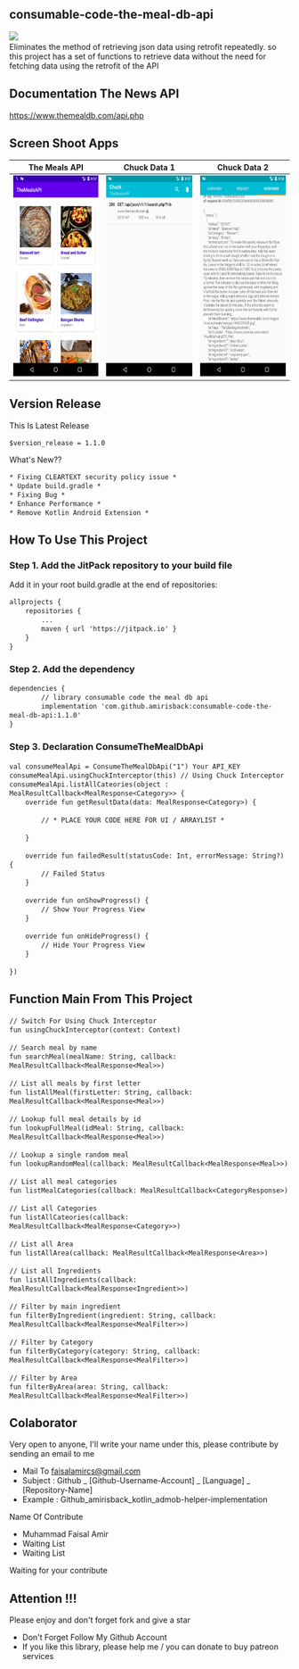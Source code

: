 ## consumable-code-the-meal-db-api
[![](https://jitpack.io/v/amirisback/consumable-code-the-meal-db-api.svg?style=flat-square)](https://jitpack.io/#amirisback/consumable-code-the-meal-db-api) <br>
Eliminates the method of retrieving json data using retrofit repeatedly. so this project has a set of functions to retrieve data without the need for fetching data using the retrofit of the API <br>

## Documentation The News API
https://www.themealdb.com/api.php

## Screen Shoot Apps
| The Meals API |   Chuck Data 1              |   Chuck Data 2  |
|:------------------:|:----------------------------:|:---------------------:|
| <span align="center"><img width="200px" height="360px" src="docs/image/ss_main.png"></span> | <span align="center"><img width="200px" height="360px" src="docs/image/ss_chuck_1.png"></span> | <span align="center"><img width="200px" height="360px" src="docs/image/ss_chuck_2.png"></span> |

## Version Release
This Is Latest Release

    $version_release = 1.1.0

What's New??

    * Fixing CLEARTEXT security policy issue *
    * Update build.gradle *
    * Fixing Bug *
    * Enhance Performance *
    * Remove Kotlin Android Extension *

## How To Use This Project
<h3>Step 1. Add the JitPack repository to your build file</h3>

Add it in your root build.gradle at the end of repositories:

	allprojects {
		repositories {
			...
			maven { url 'https://jitpack.io' }
		}
	}
  
  
<h3>Step 2. Add the dependency</h3>

	dependencies {
	        // library consumable code the meal db api
            implementation 'com.github.amirisback:consumable-code-the-meal-db-api:1.1.0'
	}
	
<h3>Step 3. Declaration ConsumeTheMealDbApi</h3>

	val consumeMealApi = ConsumeTheMealDbApi("1") Your API_KEY
    consumeMealApi.usingChuckInterceptor(this) // Using Chuck Interceptor
    consumeMealApi.listAllCateories(object : MealResultCallback<MealResponse<Category>> {
        override fun getResultData(data: MealResponse<Category>) {

            // * PLACE YOUR CODE HERE FOR UI / ARRAYLIST *

        }

        override fun failedResult(statusCode: Int, errorMessage: String?) {
            // Failed Status
        }

        override fun onShowProgress() {
            // Show Your Progress View
        }

        override fun onHideProgress() {
            // Hide Your Progress View
        }
        
    })
	

## Function Main From This Project

    // Switch For Using Chuck Interceptor
    fun usingChuckInterceptor(context: Context)

    // Search meal by name
    fun searchMeal(mealName: String, callback: MealResultCallback<MealResponse<Meal>>)

    // List all meals by first letter
    fun listAllMeal(firstLetter: String, callback: MealResultCallback<MealResponse<Meal>>)

    // Lookup full meal details by id
    fun lookupFullMeal(idMeal: String, callback: MealResultCallback<MealResponse<Meal>>)

    // Lookup a single random meal
    fun lookupRandomMeal(callback: MealResultCallback<MealResponse<Meal>>)

    // List all meal categories
    fun listMealCategories(callback: MealResultCallback<CategoryResponse>)

    // List all Categories
    fun listAllCateories(callback: MealResultCallback<MealResponse<Category>>)

    // List all Area
    fun listAllArea(callback: MealResultCallback<MealResponse<Area>>)

    // List all Ingredients
    fun listAllIngredients(callback: MealResultCallback<MealResponse<Ingredient>>)

    // Filter by main ingredient
    fun filterByIngredient(ingredient: String, callback: MealResultCallback<MealResponse<MealFilter>>)

    // Filter by Category
    fun filterByCategory(category: String, callback: MealResultCallback<MealResponse<MealFilter>>)

    // Filter by Area
    fun filterByArea(area: String, callback: MealResultCallback<MealResponse<MealFilter>>)

## Colaborator
Very open to anyone, I'll write your name under this, please contribute by sending an email to me

- Mail To faisalamircs@gmail.com
- Subject : Github _ [Github-Username-Account] _ [Language] _ [Repository-Name]
- Example : Github_amirisback_kotlin_admob-helper-implementation

Name Of Contribute
- Muhammad Faisal Amir
- Waiting List
- Waiting List

Waiting for your contribute

## Attention !!!
Please enjoy and don't forget fork and give a star
- Don't Forget Follow My Github Account
- If you like this library, please help me / you can donate to buy patreon services